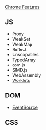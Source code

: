 [Chrome Features](https://www.chromestatus.com/features/)

## JS

- Proxy
- WeakSet
- WeakMap
- Reflect
- Unscopables
- TypedArray
- asm.js
- SIMD.js
- WebAssembly
- [Worklets](https://drafts.css-houdini.org/worklets/)

## DOM

- [EventSource](https://html.spec.whatwg.org/multipage/comms.html#server-sent-events)

## CSS
